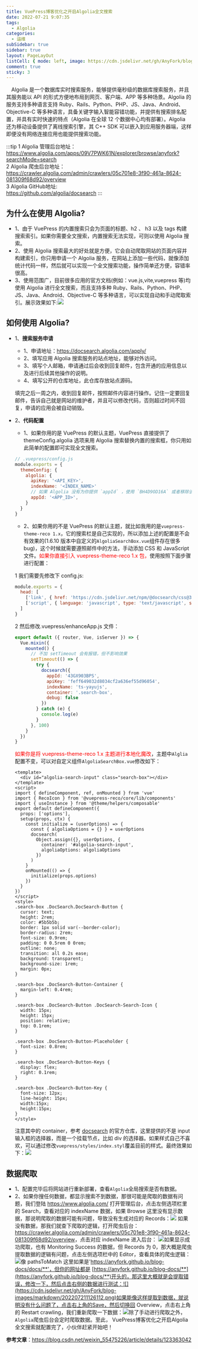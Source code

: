 ```yaml
---
title: VuePress博客优化之开启Algolia全文搜索
date: 2022-07-21 9:07:35
tags:
  - Algolia
categories:
  - 运维
subSidebar: true
sidebar: true
layout: PageLayOut
listCell: { mode: left, image: https://cdn.jsdelivr.net/gh/AnyFork/blog-images/markdown/202207210908451.jpg }
comment: true
sticky: 3
---
```


&emsp;Algolia 是一个数据库实时搜索服务，能够提供毫秒级的数据库搜索服务，并且其服务能以 API 的形式方便地布局到网页、客户端、APP 等多种场景。Algolia 的服务支持多种语言支持 Ruby、Rails、Python、PHP、JS、Java、Android、Objective-C 等多种语言，具备关键字输入智能容错功能，并提供有搜索排名配置，并具有实时快速的特点（Algolia 在全球 12 个数据中心均有部署）。Algolia 还为移动设备提供了离线搜索引擎，其 C++ SDK 可以嵌入到应用服务器端，这样即便没有网络连接应用也能提供搜索功能。

<!-- more -->

:::tip
1 Algolia 管理后台地址：  
<https://www.algolia.com/apps/09V7PWK61N/explorer/browse/anyfork?searchMode=search>  
2 Algolia 爬虫后台地址：  
<https://crawler.algolia.com/admin/crawlers/05c701e8-3f90-461a-8624-081309f68d92/overview>  
3 Algolia GitHub地址:   
<https://github.com/algolia/docsearch>
:::

## 为什么在使用 Algolia?

- 1、由于 VuePress 的内置搜索只会为页面的标题、h2 、 h3 以及 tags 构建搜索索引。如果你需要全文搜索，内置搜索无法实现，可则以使用 Algolia 搜索。
- 2、使用 Algolia 搜索最大的好处就是方便，它会自动爬取网站的页面内容并构建索引，你只用申请一个 Algolia 服务，在网站上添加一些代码，就像添加统计代码一样，然后就可以实现一个全文搜索功能，操作简单还方便，容错率很高。
- 3、使用范围广，目前很多应用的官方文档(例如：vue.js,vite,vuepress 等)均使用 Algolia 进行全文搜索，而且支持多种 Ruby、Rails、Python、PHP、JS、Java、Android、Objective-C 等多种语言，可以实现自动和手动爬取索引。展示效果如下:![](https://cdn.jsdelivr.net/gh/AnyFork/blog-images/markdown/202207210920996.png)

## 如何使用 Algolia?

- 1、**搜索服务申请**

  - 1、申请地址：<https://docsearch.algolia.com/apply/>
  - 2、填写应用 Algolia 搜索服务的站点地址，能够对外访问。
  - 3、填写个人邮箱，申请通过后会收到回复邮件，包含开通的应用信息以及进行后续其他操作的说明。
  - 4、填写公开的仓库地址，此仓库存放站点源码。

  填完之后一周之内，收到回复邮件，按照邮件内容进行操作。记住一定要回复邮件，告诉自己就是网站的维护者，并且可以修改代码，否则超过时间不回复，申请的应用会被自动销毁。

- 2、**代码配置**

  - 1、如果你用的是 VuePress 的默认主题，VuePress 直接提供了 themeConfig.algolia 选项来用 Algolia 搜索替换内置的搜索框，你只用如此简单的配置即可实现全文搜索。

  ```js
  // .vuepress/config.js
  module.exports = {
    themeConfig: {
      algolia: {
        apiKey: '<API_KEY>',
        indexName: '<INDEX_NAME>'
        // 如果 Algolia 没有为你提供 `appId` ，使用 `BH4D9OD16A` 或者移除该配置项
        appId: '<APP_ID>',
      }
    }
  }

  ```

  - 2、如果你用的不是 VuePress 的默认主题，就比如我用的是`vuepress-theme-reco 1.x`，它的搜索栏是自己实现的，所以添加上述的配置是不会有效果的(1.6.10 版本中自定义的`AlgoliaSearchBox.vue`组件存在很多 bug)，这个时候就需要遵照邮件中的方法，手动添加 CSS 和 JavaScript 文件。<font color="red">如果你直接引入 vuepress-theme-reco 1.x 包，</font>使用按照下面步骤进行配置：

  1 我们需要先修改下 config.js:

  ```js
  module.exports = {
    head: [
      ['link', { href: 'https://cdn.jsdelivr.net/npm/@docsearch/css@3', rel: 'stylesheet' }],
      ['script', { language: 'javascript', type: 'text/javascript', src: 'https://cdn.jsdelivr.net/npm/@docsearch/js@3' }]
    ]
  }
  ```

  2 然后修改.vuepress/enhanceApp.js 文件：

  ```js
  export default ({ router, Vue, isServer }) => {
    Vue.mixin({
      mounted() {
        // 不加 setTimeout 会有报错，但不影响效果
        setTimeout(() => {
          try {
            docsearch({
              appId: '43GX903BPS',
              apiKey: 'feff649032d8034cf2a636ef55d96054',
              indexName: 'ts-yayujs',
              container: '.search-box',
              debug: false
            })
          } catch (e) {
            console.log(e)
          }
        }, 100)
      }
    })
  }
  ```

  <font color="red">如果你是将 vuepress-theme-reco 1.x 主题进行本地化魔改</font>，主题中`Alglia`配置不变，可以对自定义组件`AlgoliaSearchBox.vue`修改如下：

  ```vue
  <template>
    <div id="algolia-search-input" class="search-box"></div>
  </template>
  <script>
  import { defineComponent, ref, onMounted } from 'vue'
  import { RecoIcon } from '@vuepress-reco/core/lib/components'
  import { useInstance } from '@theme/helpers/composable'
  export default defineComponent({
    props: ['options'],
    setup(props, ctx) {
      const initialize = (userOptions) => {
        const { algoliaOptions = {} } = userOptions
        docsearch(
          Object.assign({}, userOptions, {
            container: '#algolia-search-input',
            algoliaOptions: algoliaOptions
          })
        )
      }
      onMounted(() => {
        initialize(props.options)
      })
    }
  })
  </script>
  <style>
  .search-box .DocSearch.DocSearch-Button {
    cursor: text;
    height: 2rem;
    color: #5b5b5b;
    border: 1px solid var(--border-color);
    border-radius: 2rem;
    font-size: 0.9rem;
    padding: 0 0.5rem 0 0rem;
    outline: none;
    transition: all 0.2s ease;
    background: transparent;
    background-size: 1rem;
    margin: 0px;
  }

  .search-box .DocSearch-Button-Container {
    margin-left: 0.4rem;
  }

  .search-box .DocSearch-Button .DocSearch-Search-Icon {
    width: 15px;
    height: 15px;
    position: relative;
    top: 0.1rem;
  }

  .search-box .DocSearch-Button-Placeholder {
    font-size: 0.8rem;
  }

  .search-box .DocSearch-Button-Keys {
    display: flex;
    right: 0.1rem;
  }

  .search-box .DocSearch-Button-Key {
    font-size: 12px;
    line-height: 15px;
    width:15px;
    height:15px;
  }
  </style>
  ```
  注意其中的 container，参考 [docsearch](https://github.com/algolia/docsearch) 的官方仓库，这里提供的不是 input 输入框的选择器，而是一个挂载节点，比如 div 的选择器。如果样式自己不喜欢，可以通过修改`vuepress/styles/index.styl`覆盖目前的样式。最终效果如下：![](https://cdn.jsdelivr.net/gh/AnyFork/blog-images/markdown/202207211001028.png)

## 数据爬取

- 1、配置完毕后将网站进行重新部署，查看`Algolia`全局搜索是否有数据。
- 2、如果你搜任何数据，都显示搜索不到数据，那很可能是爬取的数据有问题，我们登陆 https://www.algolia.com/ 打开管理后台，点击左侧选项栏里的 Search，查看对应的 indexName 数据，如果 Browse 这里没有显示数据，那说明爬取的数据可能有问题，导致没有生成对应的 Records：![](https://cdn.jsdelivr.net/gh/AnyFork/blog-images/markdown/202207211111162.png)
如果没有数据，那我们就查下爬取的逻辑，打开爬虫后台：<https://crawler.algolia.com/admin/crawlers/05c701e8-3f90-461a-8624-081309f68d92/overview>，点击对应 indexName 进入后台：
![](https://cdn.jsdelivr.net/gh/AnyFork/blog-images/markdown/202207211115127.png)如果显示成功爬取，也有 Monitoring Success 的数据，但 Records 为 0，那大概是爬虫提取数据的逻辑有问题，点击左侧选项栏中的 Editor，查看具体的爬虫逻辑：![](https://cdn.jsdelivr.net/gh/AnyFork/blog-images/markdown/202207211119981.png)像 pathsToMatch 这里如果是'https://anyfork.github.io/blog-docs/docs/**'，但你的网址都是 [https://anyfork.github.io/blog-docs/**](https://anyfork.github.io/blog-docs/**)开头的，那这里大概就是会提取错误，修改一下，然后点击右侧的数据进行测试：![](https://cdn.jsdelivr.net/gh/AnyFork/blog-images/markdown/202207211126112.png)如果能像这样提取到数据，就说明没有什么问题了，点击右上角的Save，然后切换回 Overview，点击右上角的 Restart crawling，我们重新爬取一下数据：![](https://cdn.jsdelivr.net/gh/AnyFork/blog-images/markdown/202207211128410.png)除了手动进行爬取之外，`Algolia`爬虫后台会定时爬取数据。至此， VuePress博客优化之开启Algolia全文搜索就配置完了，小伙伴赶紧开始吧！


**参考文章**：<https://blog.csdn.net/weixin_55475226/article/details/123363042>
<Reward/>

